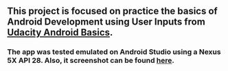 ## This project is focused on practice the basics of Android Development using User Inputs from [Udacity Android Basics](https://www.udacity.com/course/android-basics-user-input--ud836).

### The app was tested emulated on Android Studio using a Nexus 5X API 28. Also, it screenshot can be found [here](https://github.com/SamuelBFG/score-keeper-app/blob/master/app.png).
